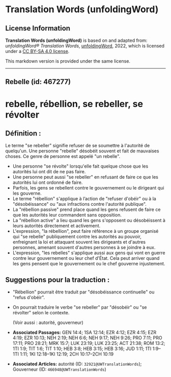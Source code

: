 # Translation Words (unfoldingWord)

## License Information

**Translation Words (unfoldingWord)** is based on and adapted from: _unfoldingWord® Translation Words_, [unfoldingWord](https://unfoldingword.org/utw), 2022, which is licensed under a [CC BY-SA 4.0 license](https://creativecommons.org/licenses/by-sa/4.0/legalcode.en).

This markdown version is provided under the same license.



--------------------------------

## Rebelle (id: 467277)

rebelle, rébellion, se rebeller, se révolter
============================================

Définition :
------------

Le terme "se rebeller" signifie refuser de se soumettre à l'autorité de quelqu'un. Une personne "rebelle" désobéit souvent et fait de mauvaises choses. Ce genre de personne est appelé "un rebelle".

* Une personne "se révolte" lorsqu'elle fait quelque chose que les autorités lui ont dit de ne pas faire.
* Une personne peut aussi "se rebeller" en refusant de faire ce que les autorités lui ont ordonné de faire.
* Parfois, les gens se rebellent contre le gouvernement ou le dirigeant qui les gouverne.
* Le terme "rébellion" s'applique à l’action de "refuser d'obéir" ou à la "désobéissance" ou "aux infractions contre l'autorité publique".
* La "rébellion passive" prend place quand les gens refusent de faire ce que les autorités leur commandent sans opposition.
* La "rébellion active" a lieu quand les gens s'opposent ou désobéissent à leurs autorités directement et activement.
* L'expression, "la rébellion", peut faire référence à un groupe organisé qui "se rebelle" publiquement contre les autorités au pouvoir, enfreignant la loi et attaquant souvent les dirigeants et d'autres personnes, amenant souvent d'autres personnes à se joindre à eux.
* L'expression, "les rebelles" s'applique aussi aux gens qui vont en guerre contre leur gouvernement ou leur chef d'État. Cela peut arriver quand les gens pensent que le gouvernement ou le chef gouverne injustement.

Suggestions pour la traduction :
--------------------------------

* "Rébellion" pourrait être traduit par "désobéissance continuelle" ou "refus d'obéir".
* On pourrait traduire le verbe "se rebeller" par "désobéir" ou "se révolter" selon le contexte.

    (Voir aussi : autorité, gouverneur)

* **Associated Passages:** GEN 14:4; 1SA 12:14; EZR 4:12; EZR 4:15; EZR 4:19; EZR 10:13; NEH 2:19; NEH 6:6; NEH 9:17; NEH 9:26; PRO 7:11; PRO 17:11; PRO 28:21; MRK 15:7; LUK 23:19; LUK 23:25; ACT 21:38; ROM 13:2; 1TI 1:9; TIT 1:6; TIT 1:10; HEB 3:8; HEB 3:15; HEB 3:16; JUD 1:11; 1TI 1:9–1TI 1:11; 1KI 12:18–1KI 12:19; 2CH 10:17–2CH 10:19
* **Associated Articles:** autorité (ID: `32921@UWTranslationWords`); Gouverneur (ID: `466948@UWTranslationWords`)

